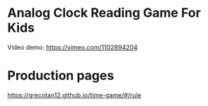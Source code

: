 # Analog Clock Reading Game For Kids
Video demo: https://vimeo.com/1102894204

# Production pages
https://grecotan12.github.io/time-game/#/rule
